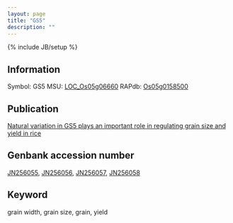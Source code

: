 ```yaml
---
layout: page
title: "GS5"
description: ""
---
```

{% include JB/setup %}

## Information
Symbol: GS5
MSU: [LOC_Os05g06660](http://rice.plantbiology.msu.edu/cgi-bin/ORF_infopage.cgi?orf=LOC_Os05g06660)
RAPdb: [Os05g0158500](http://rapdb.dna.affrc.go.jp/viewer/gbrowse_details/irgsp1?name=Os05g0158500)

## Publication
[Natural variation in GS5 plays an important role in regulating grain size and yield in rice](http://www.ncbi.nlm.nih.gov/pubmed?term=(Natural%20variation%20in%20GS5%20plays%20an%20important%20role%20in%20regulating%20grain%20size%20and%20yield%20in%20rice%5BTitle%5D))

## Genbank accession number
[JN256055](http://www.ncbi.nlm.nih.gov/nuccore/JN256055), [JN256056](http://www.ncbi.nlm.nih.gov/nuccore/JN256056), [JN256057](http://www.ncbi.nlm.nih.gov/nuccore/JN256057), [JN256058](http://www.ncbi.nlm.nih.gov/nuccore/JN256058)

## Keyword
grain width, grain size, grain, yield

